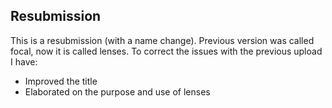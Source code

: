 ## Resubmission

This is a resubmission (with a name change). Previous version
was called focal, now it is called lenses. To correct the
issues with the previous upload I have:

- Improved the title
- Elaborated on the purpose and use of lenses

